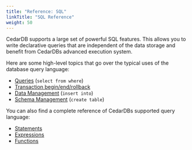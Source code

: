 ```yaml
---
title: "Reference: SQL"
linkTitle: "SQL Reference"
weight: 50
---
```


CedarDB supports a large set of powerful SQL features.
This allows you to write declarative queries that are independent of the data storage and benefit from CedarDBs
advanced execution system.

Here are some high-level topics that go over the typical uses of the database query language:

* [Queries](queries) (`select from where`)
* [Transaction begin/end/rollback](transaction)
* [Data Management](statements/insert) (`insert into`)
* [Schema Management](statements/createtable) (`create table`)

You can also find a complete reference of CedarDBs supported query language:
* [Statements](./statements)
* [Expressions](./expressions)
* [Functions](./functions)
